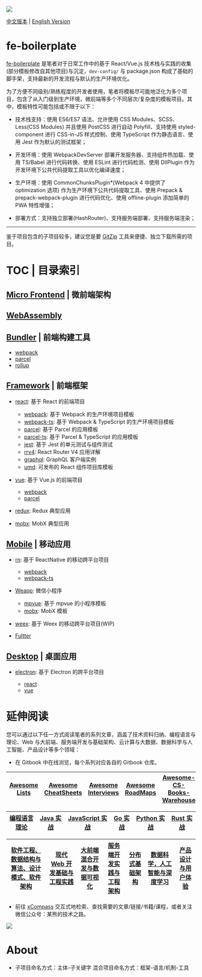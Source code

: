 ![](https://parg.co/U0a)

[中文版本](./) | [English Version](./README.en.md)

# fe-boilerplate

[fe-boilerplate](https://github.com/wxyyxc1992/fe-boilerplate) 是笔者对于日常工作中的基于 React/Vue.js 技术栈与实践的收集(部分模板修改自其他项目)与沉淀，`dev-config/` 与 package.json 构成了基础的脚手架，支持最新的开发流程与默认的生产环境优化。

为了方便不同级别/熟练程度的开发者使用，笔者将模板尽可能地泛化为多个项目，包含了从入门级到生产环境，微前端等多个不同层次/复杂度的模板项目。其中，模板特性可能包括或不限于以下：

- 技术栈支持：使用 ES6/ES7 语法、允许使用 CSS Modules、SCSS、Less(CSS Modules) 并且使用 PostCSS 进行自动 Polyfill、支持使用 styled-component 进行 CSS-in-JS 样式控制、使用 TypeScript 作为静态语言、使用 Jest 作为默认的测试框架；

- 开发环境：使用 WebpackDevServer 部署开发服务器、支持组件热加载、使用 TS/Babel 进行代码转换、使用 ESLint 进行代码检测、使用 DllPlugin 作为开发环境下公共代码提取工具以优化编译速度；

- 生产环境：使用 CommonChunksPlugin\*(Webpack 4 中提供了 optimization 选项) 作为生产环境下公共代码提取工具、使用 Prepack & prepack-webpack-plugin 进行代码优化、使用 offline-plugin 添加简单的 PWA 特性增强；

- 部署方式：支持独立部署(HashRouter)、支持服务端部署、支持服务端渲染；

---

鉴于项目包含的子项目较多，建议您是要 [GitZip](https://parg.co/QjH) 工具来便捷、独立下载所需的项目。

# TOC | 目录索引

## [Micro Frontend](./micro-frontend) | 微前端架构

## [WebAssembly](./wasm)

## [Bundler](./bundler) | 前端构建工具

- [webpack](./builder/webpack)
- [parcel](./builder/parcel)
- [rollup](./builder/rollup)

## [Framework](./framework) | 前端框架

- [react](./framework/react): 基于 React 的前端项目

  - [webpack](./framework/react/webpack): 基于 Webpack 的生产环境项目模板
  - [webpack-ts](./framework/react/webpack-ts): 基于 Webpack & TypeScript 的生产环境项目模板
  - [parcel](./framework/react/parcel): 基于 Parcel 的应用模板
  - [parcel-ts](./framework/react/parcel-ts): 基于 Parcel & TypeScript 的应用模板
  - [jest](./framework/react/jest): 基于 Jest 的单元测试与组件测试
  - [rrv4](./framework/react/rrv4): React Router V4 应用详解
  - [graphql](./framework/react/graphql): GraphQL 客户端实例
  - [umd](./framework/react/umd): 可发布的 React 组件项目库模板

- [vue](./framework/vue): 基于 Vue.js 的前端项目

  - [webpack](./framework/vue/webpack)
  - [parcel](./framework/vue/parcel)

- [redux](./sm/redux): Redux 典型应用

- [mobx](./sm/mobx): MobX 典型应用

## [Mobile](./mobile) | 移动应用

- [rn](./mobile/rn): 基于 ReactNative 的移动跨平台项目

  - [webpack](./mobile/rn/webpack)
  - [webpack-ts](./mobile/rn/webpack-ts)

- [Weapp](./mobile/weapp): 微信小程序

  - [mpvue](./mobile/weapp/mpvue): 基于 mpvue 的小程序模板
  - [mobx](./mobile/weapp/mobx): MobX 模板

- [weex](./mobile/weex): 基于 Weex 的移动跨平台项目(WIP)

- [Fultter](./mobile/flutter)

## [Desktop](./desktop) | 桌面应用

- [electron](./electron): 基于 Electron 的跨平台项目

  - [react](./electron/react)
  - [vue](./electron/vue)

# 延伸阅读

您可以通过以下任一方式阅读笔者的系列文章，涵盖了技术资料归纳、编程语言与理论、Web 与大前端、服务端开发与基础架构、云计算与大数据、数据科学与人工智能、产品设计等多个领域：

- 在 Gitbook 中在线浏览，每个系列对应各自的 Gitbook 仓库。

| [Awesome Lists](https://ngte-al.gitbook.io/i/) | [Awesome CheatSheets](https://ngte-ac.gitbook.io/i/) | [Awesome Interviews](https://github.com/wx-chevalier/Developer-Zero-To-Mastery/tree/master/Interview) | [Awesome RoadMaps](https://github.com/wx-chevalier/Developer-Zero-To-Mastery/tree/master/RoadMap) | [Awesome-CS-Books-Warehouse](https://github.com/wx-chevalier/Awesome-CS-Books-Warehouse) |
| ---------------------------------------------- | ---------------------------------------------------- | ----------------------------------------------------------------------------------------------------- | ------------------------------------------------------------------------------------------------- | ---------------------------------------------------------------------------------------- |


| [编程语言理论](https://ngte-pl.gitbook.io/i/) | [Java 实战](https://ngte-pl.gitbook.io/i/go/go) | [JavaScript 实战](https://ngte-pl.gitbook.io/i/javascript/javascript) | [Go 实战](https://ngte-pl.gitbook.io/i/go/go) | [Python 实战](https://ngte-pl.gitbook.io/i/python/python) | [Rust 实战](https://ngte-pl.gitbook.io/i/rust/rust) |
| --------------------------------------------- | ----------------------------------------------- | --------------------------------------------------------------------- | --------------------------------------------- | --------------------------------------------------------- | --------------------------------------------------- |


| [软件工程、数据结构与算法、设计模式、软件架构](https://ngte-se.gitbook.io/i/) | [现代 Web 开发基础与工程实践](https://ngte-web.gitbook.io/i/) | [大前端混合开发与数据可视化](https://ngte-fe.gitbook.io/i/) | [服务端开发实践与工程架构](https://ngte-be.gitbook.io/i/) | [分布式基础架构](https://ngte-infras.gitbook.io/i/) | [数据科学，人工智能与深度学习](https://ngte-aidl.gitbook.io/i/) | [产品设计与用户体验](https://ngte-pd.gitbook.io/i/) |
| ----------------------------------------------------------------------------- | ------------------------------------------------------------- | ----------------------------------------------------------- | --------------------------------------------------------- | --------------------------------------------------- | --------------------------------------------------------------- | --------------------------------------------------- |


- 前往 [xCompass](https://wx-chevalier.github.io/home/#/search) 交互式地检索、查找需要的文章/链接/书籍/课程，或者关注微信公众号：某熊的技术之路。

![](https://i.postimg.cc/3RVYtbsv/image.png)

# About

- 子项目命名方式：主体-子关键字 混合项目命名方式：框架-语言/机制-工具
